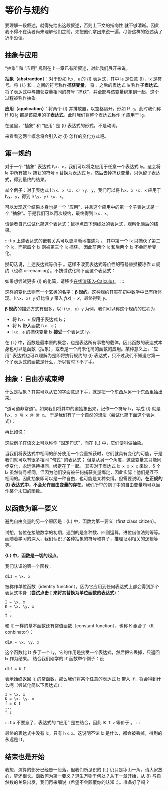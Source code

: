 # 等价与规约

要理解一段叙述，就得先给出这段叙述，否则上下文的指向性  就不够清晰。因此我不得不在读者尚未理解他们之前，先把他们拿出来说一遍，尽管这样的叙述读了近乎没读。

## 抽象与应用

“抽象” 和 “应用” 规则在上一章已有所叙述，对此我们展开来说。

**抽象（abstraction）**：对于形如 l`\x. e` 的 {l} 表达式，其中 l`e` 是任意 {l}，l`x` 是符号。将 ```{l}``` 和 ```.``` 之间的符号称作**捕获变量**， 将 ```.``` 之后的表达式 l`e` 称作**子表达式**。将子表达式中与捕获变量相同的符号 “捕获”，并全部与该变量绑定到一起，这个过程被称作抽象。

**应用（application）**：将两个 {l} 并排放置，以空格隔开，形如 l`f g`，此时我们称 l`f` 和  l`g` 都是该应用的**子表达式**。此时我们将整个表达式称作 l`f` 应用于 l`g`。

在这里，“抽象” 和 “应用” 是 {l} 表达式的形式，不是动词。

来看看这两个概念将会引入对 {l} 怎样的变化方式吧。

## 第一规约

对于一个 “抽象” 表达式 l`\x. e`，我们可以将之应用于任意一个表达式 l`y`。这会将 l`e` 中所有被 l`x` 捕获的符号 `x` 替换为表达式 l`y`，然后去掉捕获变量，只保留子表达式，得到最终的结果。

举个例子：对于表达式 l`(\x. x \x. x) \y. y`，我们可以将 l`\x. x \x. x` 应用于 l`\y. y`，得到 l`(\y. y) \x. x`。

可以发现这个结果本身也是一个 “应用”，并且这个应用中的第一个子表达式是一个 “抽象”。于是我们可以再次规约，最终得到 l`\x. x`。

请读者自己试试化简这个表达式：鼠标点击下划线处的表达式，观察化简后的结果。

<ClientOnly>
  <LambdaInteractive exp="(\x. x \x. x) \y. y" />
</ClientOnly>

::: tip
上述表达式的嵌套关系可以更清晰地描述为 <LambdaRaw exp="(\x.(x (\x. x))) (\y. y)" />。
其中第一个 l`x` 只捕获了第二个 l`x`，而第四个 l`x` 则被第三个 l`x` 捕获。
因此前两个 l`x` 和后两个 l`x` 不会同步变化。

换句话说，上述表达式等价于 <LambdaRaw exp="(\x.(x (\z. z))) (\y. y)" />。这样不改变表达式等价性的符号替换被称作 α 规约（也称 α-renaming）。不妨试试化简下面这个表达式：

<ClientOnly>
  <LambdaInteractive exp="(\x. x \z. z) \y. y" />
</ClientOnly>

如果想尝试更多 {l} 的化简，请移步[在线演绎 λ-Calculus](/playground)。
:::

这样的变化法则有一个玄奥的名字：**β 规约**。这种规约其实在初中数学中已有所体现。l`(\x. x) y` 好比将 $y$ 带入 $f(x) = x$，最终得到 $y$。

**β 规约**的描述方式有很多，以 l`(\x. e) y` 为例，我们可以称这个规约的过程为

- 将 l`\x. e` **应用**于表达式 l`y`；
- 将 l`y` **带入**函数 l`\x. e`；
- l`\x. e` 的捕获变量 l`x` **接受**一个表达式 l`y`。

在 {L} 中，函数是最本原的概念，也是表达所有事物的载体。因此函数的表达式本身也可以是函数（抽象），或者是一个尚未化简的函数的应用。某种意义上，“应用” 表达式也可以理解为是即将执行规约的 {l} 表达式，只不过我们不知道它第一个子表达式的函数是什么，所以暂时下不了手。

## 抽象：自由亦或束缚

什么是抽象？其实可以从它的字面意思下手，就是把一个东西从另一个东西里抽出来。

“道可道非常道”。如果我们将其中的道抽象出来，记作一个符号 l`x`，写成 {l} 就是 l`\x. x 可 x 非 常 x`。
于是我们有了一个自然的想法（尝试化简下面这个表达式）：

<ClientOnly>
  <LambdaInteractive exp="(\x. x 可 x 非 常 x) 名" />
</ClientOnly>

再比如说：

<ClientOnly>
  <LambdaInteractive exp="(\x. \y. \z. \w. x y z w w y z x) 色 即 是 空" />
</ClientOnly>

这些例子在语文上可以称作 “固定句式”，而在 {L} 中，它们便叫做抽象。

当我们将表达式中相同的部分使用一个变量捕获时，它们就具有变化的可能，于是我们就可以有很多相同 “句式” 的表达式；
但是从另一个角度，这些变量又只能同步变化，永远保持相同，绑定在了一起。
其实对于表达式 l`x x x x x` 来说，5 个 l`x` 虽然符号相同，但因为他们没有被任何捕获变量绑定，因此实际上他们是互不相同的。因此抽象即可以是一种自由，也可能是某种束缚。但需要说明，**在正规的 {l} 表达式中，不会允许自由变量的存在**。我们所举的例子中的自由变量均可以当作某个未知的函数。

## 以函数为第一要义

避免自由变量的另一个原因是：{L} 中，函数为第一要义（first class citizen）。

试想，各位在接触数学的初期，遇到的是各种数、四则运算，进位借位法则等等。而随着学习的深入，我们认识了各种抽象的符号和算子，推理证明相关的逻辑等等。

**{L} 中，函数是一切的起点**。

我们认识的第一个函数：

dL`I = \x. x`

被称作单位函数（identity function）。因为它应用到任何表达式上都会得到那个表达式本身（**尝试点击 `I` 来将其替换为单位函数的表达式**）：

```lambda-interactive
I = \x. x
K = \x. \y. x
---
I z
```

和 l`I` 一样的基本函数还有常值函数（constant function），也称 K 组合子（K conbinator）：

dL`K = \x. \y. x`

这个函数比 l`I` 多了一个 l`y`，它的作用是接受一个表达式，然后把它丢掉，只返回 l`x` 作为结果。
结合我们刚学的 l`I` 函数举个例子：设 

dL`f = K I`

表示始终返回 l`I` 的常函数，那么我们将某个任意的表达式 l`z` 带入 l`f`，将会得到什么呢（尝试化简以下表达式）：

```lambda-interactive
I = \x. x
K = \x. \y. x
f = K I
---
f z
```

::: tip
不要忘了，表达式的 “应用” 是左结合，因此 l`K I z` 等价于 <LambdaRaw exp="(K I) z" />。
:::

最终的表达式中没有 l`z`，只有 l`\x.x`。这说明不论 l`z` 是什么，都会被丢掉，得到的永远是 l`I`。

## 结束也是开始

我想，演算的部分已经告一段落，但我们所见识的 {L} 仍只是冰山一角。请大家放心，梦还很长。函数何为第一要义？道生万物于何处？从下一章开始，从 {l} 与自然数的关系出发，我们再来细说（希望不会颠覆你的认知 :）。准备好了吗？